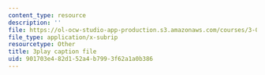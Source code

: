 ```yaml
---
content_type: resource
description: ''
file: https://ol-ocw-studio-app-production.s3.amazonaws.com/courses/3-091sc-introduction-to-solid-state-chemistry-fall-2010/901703e482d152a4b7993f62a1a0b386_xEm2h8yiADY.vtt
file_type: application/x-subrip
resourcetype: Other
title: 3play caption file
uid: 901703e4-82d1-52a4-b799-3f62a1a0b386
---
```


